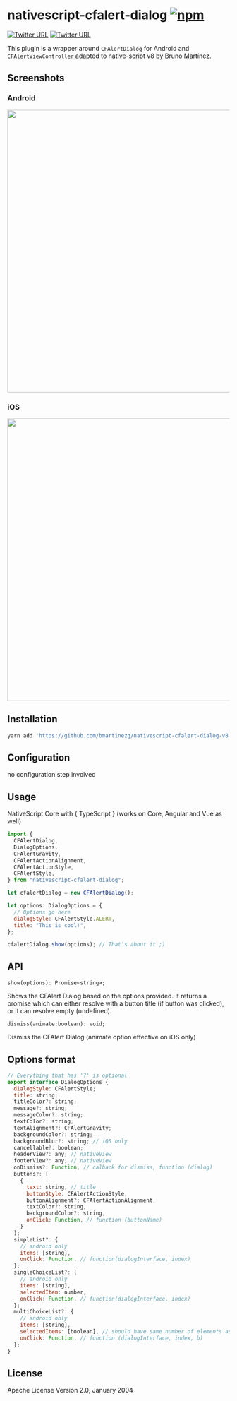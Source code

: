 # nativescript-cfalert-dialog [![npm](https://img.shields.io/npm/dt/express.svg)](https://www.npmjs.com/package/nativescript-cfalert-dialog)

[![Twitter URL](https://img.shields.io/badge/twitter-%40MultiShiv19-blue.svg)](https://twitter.com/MultiShiv19)
[![Twitter URL](https://img.shields.io/badge/twitter-davecoffin-blue.svg)](https://twitter.com/davecoffin)

This plugin is a wrapper around `CFAlertDialog` for Android and `CFAlertViewController` adapted to native-script v8 by Bruno Martínez.

## Screenshots

### Android

<img src="https://github.com/shiv19/nativescript-cfalert-dialog/blob/master/assets/demoandroid.gif?raw=true" height="640" >

### iOS

<img src="https://github.com/shiv19/nativescript-cfalert-dialog/blob/master/assets/iosdemo.gif?raw=true" height="640" >

## Installation

```javascript
yarn add 'https://github.com/bmartinezg/nativescript-cfalert-dialog-v8'
```

## Configuration

no configuration step involved

## Usage

NativeScript Core with { TypeScript } (works on Core, Angular and Vue as well)

```js
import {
  CFAlertDialog,
  DialogOptions,
  CFAlertGravity,
  CFAlertActionAlignment,
  CFAlertActionStyle,
  CFAlertStyle,
} from "nativescript-cfalert-dialog";

let cfalertDialog = new CFAlertDialog();

let options: DialogOptions = {
  // Options go here
  dialogStyle: CFAlertStyle.ALERT,
  title: "This is cool!",
};

cfalertDialog.show(options); // That's about it ;)
```

## API

`show(options): Promise<string>;`

Shows the CFAlert Dialog based on the options provided.
It returns a promise which can either resolve with a button title (if button was clicked), or it can resolve empty (undefined).

`dismiss(animate:boolean): void;`

Dismiss the CFAlert Dialog (animate option effective on iOS only)

## Options format

```javascript
// Everything that has '?' is optional
export interface DialogOptions {
  dialogStyle: CFAlertStyle;
  title: string;
  titleColor?: string;
  message?: string;
  messageColor?: string;
  textColor?: string;
  textAlignment?: CFAlertGravity;
  backgroundColor?: string;
  backgroundBlur?: string; // iOS only
  cancellable?: boolean;
  headerView?: any; // nativeView
  footerView?: any; // nativeView
  onDismiss?: Function; // calback for dismiss, function (dialog)
  buttons?: [
    {
      text: string, // title
      buttonStyle: CFAlertActionStyle,
      buttonAlignment?: CFAlertActionAlignment,
      textColor?: string,
      backgroundColor?: string,
      onClick: Function, // function (buttonName)
    }
  ];
  simpleList?: {
    // android only
    items: [string],
    onClick: Function, // function(dialogInterface, index)
  };
  singleChoiceList?: {
    // android only
    items: [string],
    selectedItem: number,
    onClick: Function, // function(dialogInterface, index)
  };
  multiChoiceList?: {
    // android only
    items: [string],
    selectedItems: [boolean], // should have same number of elements as 'items'
    onClick: Function, // function (dialogInterface, index, b)
  };
}
```

## License

Apache License Version 2.0, January 2004
